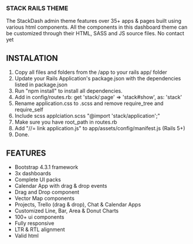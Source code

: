 ### STACK RAILS THEME
The StackDash admin theme features over 35+ apps & pages built using various html components. All the components in this dashboard theme can be customized through their HTML, SASS and JS source files.
No contact yet
## INSTALATION

1. Copy all files and folders from the /app to your rails app/ folder
2. Update your Rails Application's package.json with the dependencies listed in package.json
3. Run "npm install" to install all dependencies.
4. Add in config/routes.rb: get 'stack/:page' => 'stack#show', as: 'stack'
5. Rename application.css to .scss and remove require_tree and require_self
5. Include scss applciation.scss "@import 'stack/application';"
6. Make sure you have root_path in routes.rb
7. Add "//= link application.js" to app/assets/config/manifest.js (Rails 5+)
8. Done.

## FEATURES

* Bootstrap 4.3.1 framework
* 3x dashboards
* Complete UI packs
* Calendar App with drag & drop events
* Drag and Drop component
* Vector Map components
* Projects, Trello (drag & drop), Chat & Calendar Apps
* Customized Line, Bar, Area & Donut Charts
* 100+ ui components
* Fully responsive
* LTR & RTL alignment
* Valid html